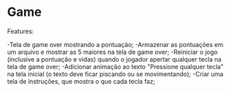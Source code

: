 # Game
Features:

-Tela de game over mostrando a pontuação;
-Armazenar as pontuações em um arquivo e mostrar as 5 maiores na tela de game over;
-Reiniciar o jogo (inclusive a pontuação e vidas) quando o jogador apertar qualquer tecla na tela de game over;
-Adicionar animação ao texto "Pressione qualquer tecla" na tela inicial (o texto deve ficar piscando ou se movimentando);
-Criar uma tela de instruções, que mostra o que cada tecla faz;